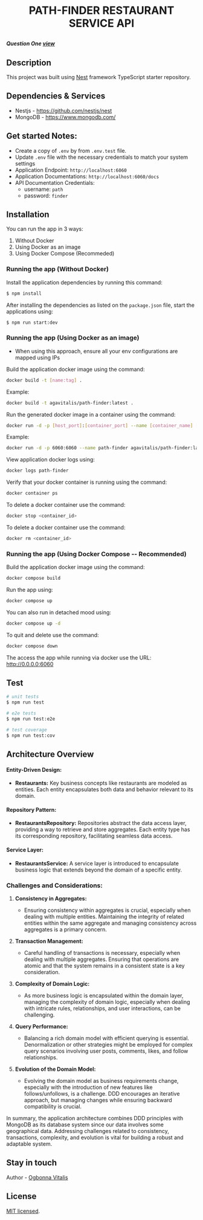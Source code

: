# <p align="center">PATH-FINDER RESTAURANT SERVICE API</p>

##### Question One [view](question-one.md)

## Description
This project was built using [Nest](https://github.com/nestjs/nest) framework TypeScript starter repository.

## Dependencies & Services
- Nestjs - https://github.com/nestjs/nest
- MongoDB - https://www.mongodb.com/

## Get started Notes:
- Create a copy of `.env` by from `.env.test` file.
- Update `.env` file with the necessary credentials to match your system settings
- Application Endpoint: `http://localhost:6060`
- Application Documentations: `http://localhost:6060/docs`
- API Documentation Credentials: 
  - username: `path`
  - password: `finder`

## Installation
You can run the app in 3 ways: 
1. Without Docker
2. Using Docker as an image
3. Using Docker Compose (Recommeded)

### Running the app (Without Docker)

Install the application dependencies by running this command:
```bash
$ npm install

```

After installing the dependencies as listed on the  `package.json` file, start the applications using:
```bash
$ npm run start:dev
```

### Running the app (Using Docker as an image)
* When using this approach, ensure all your env configurations are mapped using IPs

Build the application docker image using the command:
```bash
docker build -t [name:tag] .
```
Example:
```bash
docker build -t agavitalis/path-finder:latest .
```

Run the generated docker image in a container using the command:
```bash
docker run -d -p [host_port]:[container_port] --name [container_name] [image_id/image_tag]
```
Example:
```bash
docker run -d -p 6060:6060 --name path-finder agavitalis/path-finder:latest
```

View application docker logs using:
```bash
docker logs path-finder
```

Verify that your docker container is running using the command:
```bash
docker container ps
```

To delete a docker container use the command:
```bash
docker stop <container_id>
```

To delete a docker container use the command:
```bash
docker rm <container_id>
```

### Running the app (Using Docker Compose -- Recommended)

Build the application docker image using the command:
```bash
docker compose build
```
Run the app using:
```bash
docker compose up 
```
You can also run in detached mood using:
```bash
docker compose up -d
```
To quit and delete use the command:
```bash
docker compose down
```
The access the app while running via docker use the URL: http://0.0.0.0:6060

## Test

```bash
# unit tests
$ npm run test

# e2e tests
$ npm run test:e2e

# test coverage
$ npm run test:cov

```

## Architecture Overview

#### Entity-Driven Design:

- **Restaurants:** Key business concepts like restaurants are modeled as entities. Each entity encapsulates both data and behavior relevant to its domain.


#### Repository Pattern:

- **RestaurantsRepository:** Repositories abstract the data access layer, providing a way to retrieve and store aggregates. Each entity type has its corresponding repository, facilitating seamless data access.

#### Service Layer:

- **RestaurantsService:** A service layer is introduced to encapsulate business logic that extends beyond the domain of a specific entity. 


### Challenges and Considerations:

1. **Consistency in Aggregates:**
    - Ensuring consistency within aggregates is crucial, especially when dealing with multiple entities. Maintaining the integrity of related entities within the same aggregate and managing consistency across aggregates is a primary concern.

2. **Transaction Management:**
    - Careful handling of transactions is necessary, especially when dealing with multiple aggregates. Ensuring that operations are atomic and that the system remains in a consistent state is a key consideration.

3. **Complexity of Domain Logic:**
    - As more business logic is encapsulated within the domain layer, managing the complexity of domain logic, especially when dealing with intricate rules, relationships, and user interactions, can be challenging.

4. **Query Performance:**
    - Balancing a rich domain model with efficient querying is essential. Denormalization or other strategies might be employed for complex query scenarios involving user posts, comments, likes, and follow relationships.

5. **Evolution of the Domain Model:**
    - Evolving the domain model as business requirements change, especially with the introduction of new features like follows/unfollows, is a challenge. DDD encourages an iterative approach, but managing changes while ensuring backward compatibility is crucial.

In summary, the application architecture combines DDD principles with MongoDB as its database system since our data involves some geographical data.  Addressing challenges related to consistency, transactions, complexity, and evolution is vital for building a robust and adaptable system.


## Stay in touch

Author - [Ogbonna Vitalis](agavitalisogbonna@gmail.com)

## License

[MIT licensed](LICENSE).

